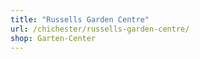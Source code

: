 ```yaml
---
title: "Russells Garden Centre"
url: /chichester/russells-garden-centre/
shop: Garten-Center
---
```

